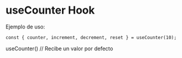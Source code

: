 # useCounter Hook

Ejemplo de uso:
```
const { counter, increment, decrement, reset } = useCounter(10);

```

useCounter() // Recibe un valor por defecto